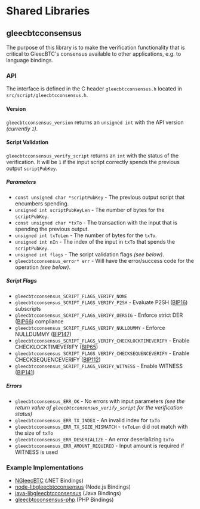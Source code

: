 Shared Libraries
================

## gleecbtcconsensus

The purpose of this library is to make the verification functionality that is critical to GleecBTC's consensus available to other applications, e.g. to language bindings.

### API

The interface is defined in the C header `gleecbtcconsensus.h` located in `src/script/gleecbtcconsensus.h`.

#### Version

`gleecbtcconsensus_version` returns an `unsigned int` with the API version *(currently `1`)*.

#### Script Validation

`gleecbtcconsensus_verify_script` returns an `int` with the status of the verification. It will be `1` if the input script correctly spends the previous output `scriptPubKey`.

##### Parameters
- `const unsigned char *scriptPubKey` - The previous output script that encumbers spending.
- `unsigned int scriptPubKeyLen` - The number of bytes for the `scriptPubKey`.
- `const unsigned char *txTo` - The transaction with the input that is spending the previous output.
- `unsigned int txToLen` - The number of bytes for the `txTo`.
- `unsigned int nIn` - The index of the input in `txTo` that spends the `scriptPubKey`.
- `unsigned int flags` - The script validation flags *(see below)*.
- `gleecbtcconsensus_error* err` - Will have the error/success code for the operation *(see below)*.

##### Script Flags
- `gleecbtcconsensus_SCRIPT_FLAGS_VERIFY_NONE`
- `gleecbtcconsensus_SCRIPT_FLAGS_VERIFY_P2SH` - Evaluate P2SH ([BIP16](https://github.com/gleecbtc/bips/blob/master/bip-0016.mediawiki)) subscripts
- `gleecbtcconsensus_SCRIPT_FLAGS_VERIFY_DERSIG` - Enforce strict DER ([BIP66](https://github.com/gleecbtc/bips/blob/master/bip-0066.mediawiki)) compliance
- `gleecbtcconsensus_SCRIPT_FLAGS_VERIFY_NULLDUMMY` - Enforce NULLDUMMY ([BIP147](https://github.com/gleecbtc/bips/blob/master/bip-0147.mediawiki))
- `gleecbtcconsensus_SCRIPT_FLAGS_VERIFY_CHECKLOCKTIMEVERIFY` - Enable CHECKLOCKTIMEVERIFY ([BIP65](https://github.com/gleecbtc/bips/blob/master/bip-0065.mediawiki))
- `gleecbtcconsensus_SCRIPT_FLAGS_VERIFY_CHECKSEQUENCEVERIFY` - Enable CHECKSEQUENCEVERIFY ([BIP112](https://github.com/gleecbtc/bips/blob/master/bip-0112.mediawiki))
- `gleecbtcconsensus_SCRIPT_FLAGS_VERIFY_WITNESS` - Enable WITNESS ([BIP141](https://github.com/gleecbtc/bips/blob/master/bip-0141.mediawiki))

##### Errors
- `gleecbtcconsensus_ERR_OK` - No errors with input parameters *(see the return value of `gleecbtcconsensus_verify_script` for the verification status)*
- `gleecbtcconsensus_ERR_TX_INDEX` - An invalid index for `txTo`
- `gleecbtcconsensus_ERR_TX_SIZE_MISMATCH` - `txToLen` did not match with the size of `txTo`
- `gleecbtcconsensus_ERR_DESERIALIZE` - An error deserializing `txTo`
- `gleecbtcconsensus_ERR_AMOUNT_REQUIRED` - Input amount is required if WITNESS is used

### Example Implementations
- [NGleecBTC](https://github.com/NicolasDorier/NGleecBTC/blob/master/NGleecBTC/Script.cs#L814) (.NET Bindings)
- [node-libgleecbtcconsensus](https://github.com/bitpay/node-libgleecbtcconsensus) (Node.js Bindings)
- [java-libgleecbtcconsensus](https://github.com/dexX7/java-libgleecbtcconsensus) (Java Bindings)
- [gleecbtcconsensus-php](https://github.com/Bit-Wasp/gleecbtcconsensus-php) (PHP Bindings)
